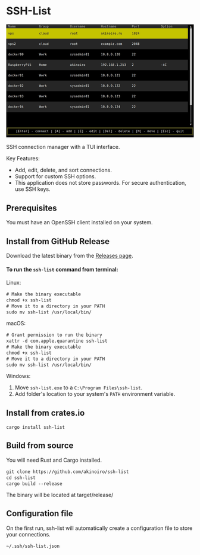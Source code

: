# SSH-List
![demo gif](https://raw.githubusercontent.com/akinoiro/ssh-list/main/images/demo.gif)

SSH connection manager with a TUI interface.

Key Features:
- Add, edit, delete, and sort connections.
- Support for custom SSH options.
- This application does not store passwords. For secure authentication, use SSH keys.

## Prerequisites
You must have an OpenSSH client installed on your system.
## Install from GitHub Release
Download the latest binary from the [Releases page](https://github.com/akinoiro/ssh-list/releases).

#### To run the `ssh-list` command from terminal:

Linux:
```
# Make the binary executable
chmod +x ssh-list
# Move it to a directory in your PATH
sudo mv ssh-list /usr/local/bin/
```

macOS:
```
# Grant permission to run the binary
xattr -d com.apple.quarantine ssh-list
# Make the binary executable
chmod +x ssh-list
# Move it to a directory in your PATH
sudo mv ssh-list /usr/local/bin/
```

Windows:
1.  Move `ssh-list.exe` to a `C:\Program Files\ssh-list`.
2.  Add folder's location to your system's `PATH` environment variable.

## Install from crates.io
```
cargo install ssh-list
```
## Build from source
You will need Rust and Cargo installed.
```
git clone https://github.com/akinoiro/ssh-list
cd ssh-list
cargo build --release
```
The binary will be located at target/release/
## Configuration file
On the first run, ssh-list will automatically create a configuration file to store your connections.
```
~/.ssh/ssh-list.json
```
